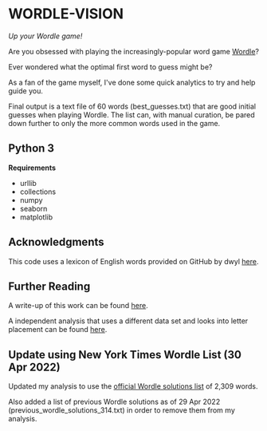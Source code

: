 # WORDLE-VISION
_Up your Wordle game!_

Are you obsessed with playing the increasingly-popular word game <a href="https://www.powerlanguage.co.uk/wordle/">Wordle</a>?

Ever wondered what the optimal first word to guess might be?

As a fan of the game myself, I've done some quick analytics to try and help guide you.

Final output is a text file of 60 words (best_guesses.txt) that are good initial guesses when playing Wordle. 
The list can, with manual curation, be pared down further to only the more common words used in the game.

Python 3
--------

**Requirements**

- urllib
- collections
- numpy
- seaborn
- matplotlib

Acknowledgments
---------------

This code uses a lexicon of English words provided on GitHub by dwyl <a href="https://github.com/dwyl/english-words">here</a>.

Further Reading
---------------

A write-up of this work can be found <a href="https://towardsdatascience.com/wordle-vision-simple-analytics-to-up-your-wordle-game-65daf4f1aa6f">here</a>.

A independent analysis that uses a different data set and looks into letter placement can be found <a href="https://cosmiccoding.com.au/tutorials/wordle">here</a>.

Update using New York Times Wordle List (30 Apr 2022)
----------------------------------------------------

Updated my analysis to use the <a href="https://static.nytimes.com/newsgraphics/2022/01/25/wordle-solver/assets/solutions.txt">official Wordle solutions list</a> of 2,309 words. 

Also added a list of previous Wordle solutions as of 29 Apr 2022 (previous_wordle_solutions_314.txt) in order to remove them from my analysis. 
